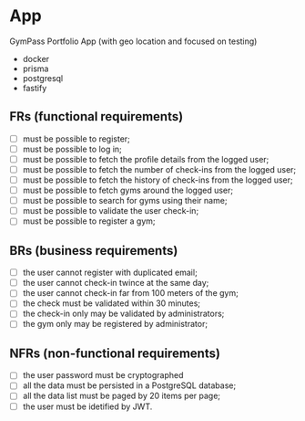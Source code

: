 # App

GymPass Portfolio App (with geo location and focused on testing)
- docker
- prisma 
- postgresql 
- fastify

## FRs (functional requirements)

- [ ] must be possible to register;
- [ ] must be possible to log in;
- [ ] must be possible to fetch the profile details from the logged user;
- [ ] must be possible to fetch the number of check-ins from the logged user;
- [ ] must be possible to fetch the history of check-ins from the logged user;
- [ ] must be possible to fetch gyms around the logged user;
- [ ] must be possible to search for gyms using their name;
- [ ] must be possible to validate the user check-in;
- [ ] must be possible to register a gym;

## BRs (business requirements)

- [ ] the user cannot register with duplicated email;
- [ ] the user cannot check-in twince at the same day;
- [ ] the user cannot check-in far from 100 meters of the gym;
- [ ] the check must be validated within 30 minutes;
- [ ] the check-in only may be validated by administrators;
- [ ] the gym only may be registered by administrator;

## NFRs (non-functional requirements)

- [ ] the user password must be cryptographed 
- [ ] all the data must be persisted in a PostgreSQL database;
- [ ] all the data list must be paged by 20 items per page;
- [ ] the user must be idetified by JWT.